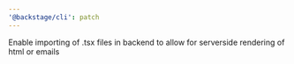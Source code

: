 ```yaml
---
'@backstage/cli': patch
---
```


Enable importing of .tsx files in backend to allow for serverside rendering of html or emails

